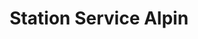 ---
title: "Station Service Alpin"
url: /sainte-brigitte-de-laval/station-service-alpin/
shop: Autowerkstatt
---